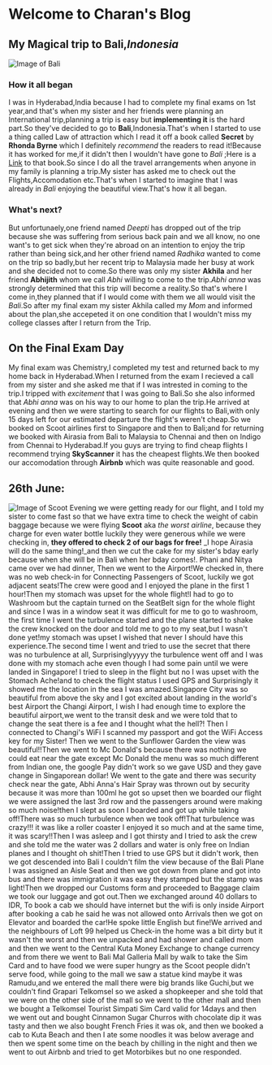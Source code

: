 # Welcome to Charan's Blog
## My Magical trip to **Bali**,_Indonesia_
![Image of Bali](https://i0.wp.com/girleatworld.net/wp-content/uploads/2018/04/nusa-penida-kelingking-1.jpg?fit=1400%2C1116&ssl=1)

### How it all began
I was in Hyderabad,India because I had to complete my final exams on 1st year,and that's when my sister and her friends were planning an International trip,planning a trip is easy but **implementing it** is the hard part.So they've decided to go to **Bali**,Indonesia.That's when I started to use a thing called Law of attraction which I read it off a book called **Secret** by **Rhonda Byrne** which I definitely _recommend_ the readers to read it!Because it has worked for me,if it didn't then I wouldn't have gone to _Bali_ ;Here is a [Link](https://www.readingsanctuary.com/the-secret/) to that book.So since I do all the travel arrangements when anyone in my family is planning a trip.My sister has asked me to check out the Flights,Accomodation etc.That's when I started to imagine that I was already in _Bali_ enjoying the beautiful view.That's how it all began.
### What's next?
But unfortunaely,one friend named _Deepti_ has dropped out of the trip because she was suffering from serious back pain and we all know, no one want's to get sick when they're abroad on an intention to enjoy the trip rather than being sick,and her other friend named 
_Radhika_ wanted to come on the trip so badly,but her recent trip to Malaysia made her busy at work and she decided not to come.So there was only my sister **Akhila** and her friend **Abhijith** whom we call _Abhi_ willing to come to the trip._Abhi anna_ was strongly determined that this trip will become a reality.So that's where I come in,they planned that if I would come with them we all would visit the _Bali_.So after my final exam my sister Akhila called my _Mom_ and informed about the plan,she accepeted it on one condition that I wouldn't miss my college classes after I return from the Trip.

## **On the Final Exam Day** 
My final exam was Chemistry,I completed my test and returned back to my home back in Hyderabad.When I returned from the exam I recieved a call from my sister and she asked me that if I was intrested in coming to the trip.I tripped with _excitement_ that I was going to Bali.So she also informed that _Abhi anna_ was on his way to our home to plan the trip.He arrived at evening and then we were starting to search for our flights to Bali,with only 15 days left for our estimated departure the flight's weren't cheap.So we booked on Scoot airlines first to Singapore and then to Bali;and for returning we booked with Airasia from Bali to Malaysia to Chennai and then on Indigo from Chennai to Hyderabad.If you guys are trying to find cheap flights I recommend trying **SkyScanner** it has the cheapest flights.We then booked our accomodation through **Airbnb** which was quite reasonable and good.

## **26th June:**
![Image of Scoot](https://lh3.googleusercontent.com/V6i5ZuTXNHD7jSXo9dnKITd9qUv_xMtodmh1wHFnNocflULZUtBKtjeqh-p6ayxBr7hbavekUcozjDmRSL2ZtfHTqbM-kFCH_Z2pr88BDjyHVjIdX6Na76wLRqVCD5m8FVRaM4itB71Rn_bXJvtYEgMDWFlaECmyapJNfcukxcn1znCCP05eh286qDZunlJx4BKvQNK6_8ZZF3CildEvUrpu8Qp7HbIa7s2A6C72GM2kh5dWh8NKkpXIXJR_-zs9b-Q4uT9pRB7awqqk6P7Une7LBr8wbc9lHQvmNjUmU1W6KlTBmAO7xP1GGOAC7RuPJvWmAhmTfC2rTQTnaoBNioeJf5Fo3sU4St5TbtXQhtMSz6wMk4jM9I2pJr6bDUBd51o3xXrAgxlBDgKh8fDjKUlSE8WYATTnO9OeiOHZHxM2l907WphjR5eytRFtEG9j9Cvc4T8UB53yLviEnAYVOfutGsUoJ4Atrzox2fZ95mzpEd_Gfy5ZlgLbc_ip_W_WP-OlhO1FJr8EMTKFThK1WmUJcRzeEUfNTznlLsdk5WRh_AzCjlZQZhtROz0vuI3tcWSLU92MTbpesRnnX3AfB7VXpwKSO4suDws2KEIsYAsL4IIOmGi5OamqDNFDpHd-27RpjpCEIzNOE34GpUQqLq_EL69LJcvE3cYKIFRU6Uhx4cjcUtN_Nk2g=w568-h757-no)
Evening we were getting ready for our flight, and I told my sister to come fast so that we have extra time to check the weight of cabin baggage because we were flying **Scoot** aka _the worst airline_, because they charge for even water bottle luckily they were generous while we were checking in, **they offered to check 2 of our bags for free!** _I hope Airasia will do the same thing!_and then we cut the cake for my sister's bday early because when she will be in Bali when her bday comes!. Phani and Nitya came over we had dinner, Then we went to the Airport!We checked in, there was no web check-in for Connecting Passengers of Scoot, luckily we got adjacent seats!The crew were good and I enjoyed the plane in the first 1 hour!Then my stomach was upset for the whole flight!I had to go to Washroom but the captain turned on the SeatBelt sign for the whole flight and since I was in a window seat it was difficult for me to go to washroom, the first time I went the turbulence started and the plane started to shake the crew knocked on the door and told me to go to my seat,but I wasn't done yet!my stomach was upset I wished that never I should have this experience.The second time I went and tried to use the secret that there was no turbulence at all, Surprisinglyyyyy the turbulence went off and I was done with my stomach ache even though I had some pain until we were landed in Singapore! I tried to sleep in the flight but no I was upset with the Stomach Ache!and to check the flight status I used GPS and Surprisingly it showed me the location in the sea I was amazed.Singapore City was so beautiful from above the sky and I got excited about landing in the world's best Airport the Changi Airport, I wish I had enough time to explore the beautiful airport,we went to the transit desk and we were told that to change the seat there is a fee and I thought what the hell?! Then I connected to Changi's WiFi I scanned my passport and got the WiFi Access key for my Sister! Then we went to the Sunflower Garden the view was beautiful!!Then we went to Mc Donald's because there was nothing we could eat near the gate except Mc Donald the menu was so much different from Indian one, the google Pay didn't work so we gave USD and they gave change in Singaporean dollar! We went to the gate and there was security check near the gate, Abhi Anna's Hair Spray was thrown out by security because it was more than 100ml he got so upset then we boarded our flight we were assigned the last 3rd row and the passengers around were making so much noise!then I slept as soon I boarded and got up while taking off!There was so much turbulence when we took off!That turbulence was crazy!!! it was like a roller coaster I enjoyed it so much and at the same time, it was scary!!Then I was asleep and I got thirsty and I tried to ask the crew and she told me the water was 2 dollars and water is only free on Indian planes and I thought oh shit!Then I tried to use GPS but it didn't work, then we got descended into Bali I couldn't film the view because of the Bali Plane I was assigned an Aisle Seat and then we got down from plane and got into bus and there was immigration it was easy they stamped but the stamp was light!Then we dropped our Customs form and proceeded to Baggage claim we took our luggage and got out.Then we exchanged around 40 dollars to IDR, To book a cab we should have internet but the wifi is only inside Airport after booking a cab he said he was not allowed onto Arrivals then we got on Elevator and boarded the car!He spoke little English but fine!We arrived and the neighbours of Loft 99 helped us Check-in the home was a bit dirty but it wasn't the worst and then we unpacked and had shower and called mom and then we went to the Central Kuta Money Exchange to change currency and from there we went to Bali Mal Galleria Mall by walk to take the Sim Card and to have food we were super hungry as the Scoot people didn't serve food, while going to the mall we saw a statue kind maybe it was Ramudu,and we entered the mall there were big brands like Guchi,but we couldn't find Grapari Telkomsel so we asked a shopkeeper and she told that we were on the other side of the mall so we went to the other mall and then we bought a Telkomsel Tourist Simpati Sim Card valid for 14days and then we went out and bought Cinnamon Sugar Churros with chocolate dip it was tasty and then we also bought  French Fries it was ok, and then we booked a cab to Kuta Beach and then I ate some noodles it was below average and then we spent some time on the beach by chilling in
 the night and then we went to out Airbnb and tried to get Motorbikes but no one responded.
